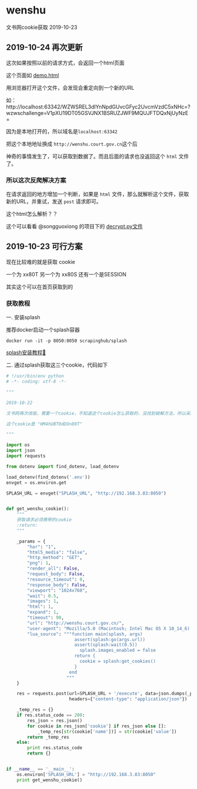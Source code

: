 # wenshu
文书网cookie获取 2019-10-23


## 2019-10-24 再次更新

这次如果按照以前的请求方式，会返回一个html页面

这个页面如 [demo.html](https://github.com/nciefeiniu/wenshu/blob/master/demo.html)

用浏览器打开这个文件，会发现会重定向到一个新的URL

如：http://localhost:63342/WZWSREL3dlYnNpdGUvcGFyc2UvcmVzdC5xNHc=?wzwschallenge=V1pXU19DT05GSVJNX1BSRUZJWF9MQUJFTDQxNjUyNzE=

因为是本地打开的，所以域名是`localhost:63342`

把这个本地地址换成 `http://wenshu.court.gov.cn`这个后

神奇的事情发生了，可以获取到数据了。而且后面的请求也没返回这个 `html` 文件了。

### 所以这次反爬解决方案

在请求返回的地方增加一个判断，如果是 `html` 文件，那么就解析这个文件，获取新的URL，并重试，发送 `post` 请求即可。

这个html怎么解析？？

这个可以看看 @songguoxiong 的项目下的 [decrypt.py文件](https://github.com/songguoxiong/wenshu_utils/blob/master/wenshu_utils/old/wzws/decrypt.py)


## 2019-10-23 可行方案

现在比较难的就是获取 cookie

一个为 xx80T 另一个为 xx80S  还有一个是SESSION


其实这个可以在首页获取到的


### 获取教程

一. 安装splash
  
  推荐docker启动一个splash容器
  ```
  docker run -it -p 8050:8050 scrapinghub/splash
  ```
  
  [splash安装教程📖](https://splash.readthedocs.io/en/stable/install.html#linux-docker)

二. 通过splash获取这三个cookie，代码如下

```python
# !/usr/bin/env python
# -*- coding: utf-8 -*-

"""

2019-10-22

文书网再次改版，需要一个cookie，不知道这个cookie怎么获取的，没找到破解方法，所以采用splash请求首页去获取这个cookie

这个cookie是 "HM4hUBT0dDOn80T"

"""

import os
import json
import requests

from dotenv import find_dotenv, load_dotenv

load_dotenv(find_dotenv('.env'))
envget = os.environ.get

SPLASH_URL = envget("SPLASH_URL", "http://192.168.3.83:8050")


def get_wenshu_cookie():
    """
    获取请求必须携带的cookie
    :return:
    """

    _params = {
        "har": "1",
        "html5_media": "false",
        "http_method": "GET",
        "png": 1,
        "render_all": False,
        "request_body": False,
        "resource_timeout": 0,
        "response_body": False,
        "viewport": "1024x768",
        "wait": 0.5,
        "images": 1,
        "html": 1,
        "expand": 1,
        "timeout": 90,
        "url": "http://wenshu.court.gov.cn/",
        "user-agent": "Mozilla/5.0 (Macintosh; Intel Mac OS X 10_14_6) AppleWebKit/537.36 (KHTML, like Gecko) Chrome/77.0.3865.120 Safari/537.36",
        "lua_source": """function main(splash, args)
                          assert(splash:go(args.url))
                          assert(splash:wait(0.5))
                            splash.images_enabled = false
                          return {
                            cookie = splash:get_cookies()
                          }
                        end
                       """
    }

    res = requests.post(url=SPLASH_URL + '/execute', data=json.dumps(_params),
                        headers={"content-type": "application/json"})

    _temp_res = {}
    if res.status_code == 200:
        res_json = res.json()
        for cookie in res_json['cookie'] if res_json else []:
            _temp_res[str(cookie['name'])] = str(cookie['value'])
        return _temp_res
    else:
        print res.status_code
        return {}


if __name__ == '__main__':
    os.environ['SPLASH_URL'] = "http://192.168.3.83:8050"
    print get_wenshu_cookie()

```

